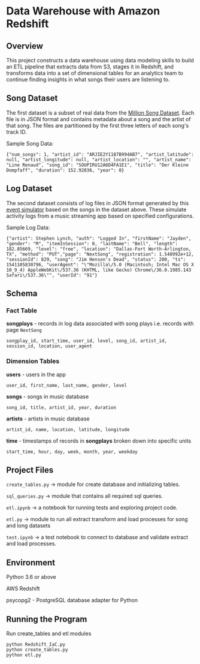 # Data Warehouse with Amazon Redshift

## **Overview**
This project constructs a data warehouse using data modeling skills to build an ETL pipeline that extracts data from S3, stages it in Redshift, and transforms data into a set of dimensional tables for an analytics team to continue finding insights in what songs their users are listening to.

## **Song Dataset**
The first dataset is a subset of real data from the [Million Song Dataset](http://millionsongdataset.com/). Each file is in JSON format and contains metadata about a song and the artist of that song. The files are partitioned by the first three letters of each song's track ID.

Sample Song Data:
```
{"num_songs": 1, "artist_id": "ARJIE2Y1187B994AB7", "artist_latitude": null, "artist_longitude": null, "artist_location": "", "artist_name": "Line Renaud", "song_id": "SOUPIRU12A6D4FA1E1", "title": "Der Kleine Dompfaff", "duration": 152.92036, "year": 0}
```
## **Log Dataset**
The second dataset consists of log files in JSON format generated by this [event simulator](https://github.com/Interana/eventsim) based on the songs in the dataset above. These simulate activity logs from a music streaming app based on specified configurations.

Sample Log Data:
```
{"artist": Stephen Lynch, "auth": "Logged In", "firstName": "Jayden", "gender": "M", "itemInSession": 0, "lastName": "Bell", "length": 182.85669, "level": "free", "location": "Dallas-Fort Worth-Arlington, TX", "method": "PUT","page": "NextSong", "registration": 1.540992e+12, "sessionId": 829, "song": "Jim Henson's Dead", "status": 200, "ts": 1541105830796, "userAgent": "\"Mozilla\/5.0 (Macintosh; Intel Mac OS X 10_9_4) AppleWebKit\/537.36 (KHTML, like Gecko) Chrome\/36.0.1985.143 Safari\/537.36\"", "userId": "91"}
```

## Schema

### Fact Table
**songplays** - records in log data associated with song plays i.e. records with page `NextSong`

```
songplay_id, start_time, user_id, level, song_id, artist_id, session_id, location, user_agent
```

### Dimension Tables
**users**  - users in the app
```
user_id, first_name, last_name, gender, level
```
**songs**  - songs in music database
```
song_id, title, artist_id, year, duration
```
**artists**  - artists in music database
```
artist_id, name, location, latitude, longitude
```
**time**  - timestamps of records in  **songplays**  broken down into specific units
```
start_time, hour, day, week, month, year, weekday
```

## Project Files
```create_tables.py``` -> module for create database and initializing tables.

```sql_queries.py``` -> module that contains all required sql queries.

```etl.ipynb``` -> a notebook for running tests and exploring project code.

```etl.py``` -> module to run all extract transform and load processes for song and long datasets

```test.ipynb``` -> a test notebook to connect to database and validate extract and load processes.


## Environment 
Python 3.6 or above

AWS Redshift

psycopg2 - PostgreSQL database adapter for Python

## Running the Program
Run create_tables and etl modules
```
python Redshift_IaC.py
python create_tables.py
python etl.py
```

